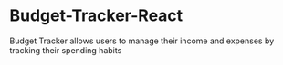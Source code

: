# Budget-Tracker-React
Budget Tracker allows users to manage their income and expenses by tracking their spending habits
